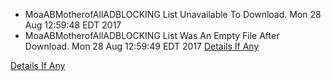 * MoaABMotherofAllADBLOCKING List Unavailable To Download. Mon 28 Aug 12:59:48 EDT 2017
* MoaABMotherofAllADBLOCKING List Was An Empty File After Download. Mon 28 Aug 12:59:49 EDT 2017
[Details If Any](https://github.com/deathbybandaid/piholeparser/blob/master/RecentRunLogs/parsingscripts/actualparsing/90-Removing-Duplicate-Lines.log)

[Details If Any](https://github.com/deathbybandaid/piholeparser/blob/master/RecentRunLogs/parsingscripts/MoaABMotherofAllADBLOCKING.md)

